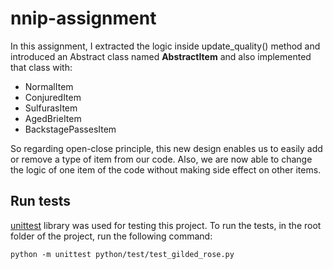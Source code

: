 # nnip-assignment
In this assignment, I extracted the logic inside update_quality() method and introduced an Abstract class named **AbstractItem**
and also implemented that class with:

- NormalItem
- ConjuredItem
- SulfurasItem
- AgedBrieItem
- BackstagePassesItem

So regarding open-close principle, this new design enables us to easily add or remove a type of item from our code.
Also, we are now able to change the logic of one item of the code without making side effect on other items.

## Run tests
[unittest](https://docs.python.org/3/library/unittest.html) library was used for testing this project. 
To run the tests, in the root folder of the project, run the following command:
```shell
python -m unittest python/test/test_gilded_rose.py
```
